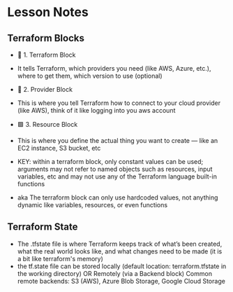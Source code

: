 # Lesson Notes

## Terraform Blocks 

- 🔷 1. Terraform Block
- It tells Terraform, which providers you need (like AWS, Azure, etc.), where to get them, which version to use (optional)

- 🔶 2. Provider Block
- This is where you tell Terraform how to connect to your cloud provider (like AWS), think of it like logging into you aws account

- 🟩 3. Resource Block
- This is where you define the actual thing you want to create — like an EC2 instance, S3 bucket, etc

- KEY: within a terraform block, only constant values can be used; arguments may not refer to named objects such as resources, input variables, etc and may not use any of the Terraform language built-in functions 
- aka The terraform block can only use hardcoded values, not anything dynamic like variables, resources, or even functions

## Terraform State
- The .tfstate file is where Terraform keeps track of what’s been created, what the real world looks like, and what changes need to be made (it is a bit like terraform's memory)
- the tf.state file can be stored locally (default location: terraform.tfstate in the working directory) OR Remotely (via a Backend block) Common remote backends: S3 (AWS), Azure Blob Storage, Google Cloud Storage


